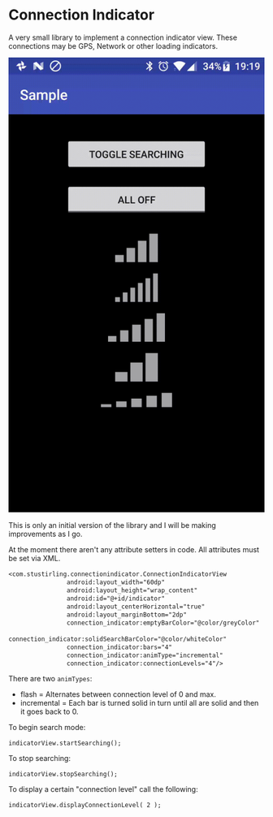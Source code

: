 # Connection Indicator
A very small library to implement a connection indicator view. These connections may be GPS, Network or other loading indicators.

![](https://github.com/StuStirling/connection-indicator/blob/ss-sample/assets/sample-demo.gif?raw=true)

This is only an initial version of the library and I will be making improvements as I go. 

At the moment there aren't any attribute setters in code. All attributes must be set via XML.

    <com.stustirling.connectionindicator.ConnectionIndicatorView
                    android:layout_width="60dp"
                    android:layout_height="wrap_content"
                    android:id="@+id/indicator"
                    android:layout_centerHorizontal="true"
                    android:layout_marginBottom="2dp"
                    connection_indicator:emptyBarColor="@color/greyColor"
                    connection_indicator:solidSearchBarColor="@color/whiteColor"
                    connection_indicator:bars="4"
                    connection_indicator:animType="incremental"
                    connection_indicator:connectionLevels="4"/>

There are two `animTypes`:

  - flash = Alternates between connection level of 0 and max.
  - incremental = Each bar is turned solid in turn until all are solid and then it goes back to 0.
  
To begin search mode:

    indicatorView.startSearching();

To stop searching:

    indicatorView.stopSearching();

To display a certain "connection level" call the following:

    indicatorView.displayConnectionLevel( 2 );
